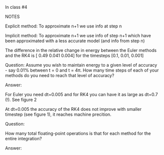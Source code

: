 In class #4 

NOTES

Explicit method: To approximate n+1 we use info at step n

Implicit method: To approximate n+1 we use info of step n+1 which have been approximated with a less accurate model (and info from step n)


The difference in the relative change in energy between the Euler methods and the RK4 is [ 0.49  0.041  0.004] for the timesteps [0.1, 0.01, 0.001]

Question:
Assume you wish to maintain energy to a given level of accuracy - say 0.01% between t = 0 and t = 4π. How many time steps of each of your methods do you need to reach that level of accuracy? 

Answer: 

For Euler you need dt=0.005 and for RK4 you can have it as large as dt=0.7 (!). See figure 2

At dt=0.005 the accuracy of the RK4 does not improve with smaller timestep (see figure 1), it reaches machine precition. 

Question:

How many total floating-point operations is that for each method for the entire integration? 

Answer:






